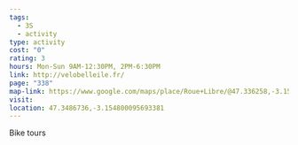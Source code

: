 ```yaml
---
tags:
  - 3S
  - activity
type: activity
cost: "0"
rating: 3
hours: Mon-Sun 9AM-12:30PM, 2PM-6:30PM
link: http://velobelleile.fr/
page: "338"
map-link: https://www.google.com/maps/place/Roue+Libre/@47.336258,-3.1590953,13.79z/data=!4m6!3m5!1s0x481a9ced610ed577:0xdc2fa5ffbf8c1877!8m2!3d47.3471775!4d-3.1559901!16s%2Fg%2F1hc32mwk8?entry=ttu&g_ep=EgoyMDI0MDkxNi4wIKXMDSoASAFQAw%3D%3D
visit: 
location: 47.3486736,-3.154800095693381
---
```

Bike tours